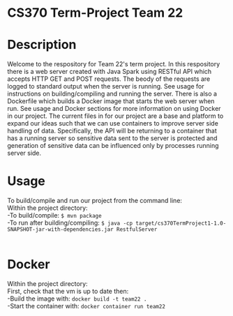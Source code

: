 # CS370 Term-Project Team 22

# Description

Welcome to the respository for Team 22's term project. In this respository there is a web server created with Java Spark using RESTful API which accepts HTTP GET and POST requests. The beody of the requests are logged to standard output when the server is running. See usage for instructions on building/compiling and running the server. There is also a Dockerfile which builds a Docker image that starts the web server when run. See usage and Docker sections for more information on using Docker in our project. The current files in for our project are a base and platform to expand our ideas such that we can use containers to improve server side handling of data. Specifically, the API will be returning to a container that has a running server so sensitive data sent to the server is protected and generation of sensitive data can be influenced only by processes running server side.

# Usage

To build/compile and run our project from the command line: <br/>
Within the project directory: <br/>
-To build/compile: `$ mvn package` <br/>
-To run after building/compiling: `$ java -cp target/cs370TermProject1-1.0-SNAPSHOT-jar-with-dependencies.jar RestfulServer` <br/>
<br/>

# Docker

Within the project directory:<br/>
First, check that the vm is up to date then: <br/>
-Build the image with: `docker build -t team22 .` <br/>
-Start the container with: `docker container run team22` <br/>
